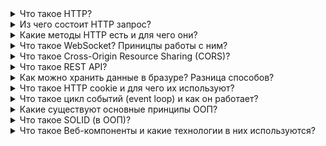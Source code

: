 <details>
<summary>
Что такое HTTP?
</summary>
Hypertext Transfer Protocol

Протокол прикладного уровня для передачи данных по сети

Самый частоиспользуемый

Он создан для связи между веб-браузерами и веб-серверами, хотя в принципе HTTP может использоваться и для других целей. Протокол следует классической клиент-серверной модели, когда клиент открывает соединение для создания запроса, а затем ждет ответа. HTTP - это протокол без сохранения состояния, то есть сервер не сохраняет никаких данных (состояние) между двумя парами "запрос-ответ". Несмотря на то, что HTTP основан на TCP/IP, он также может использовать любой другой протокол транспортного уровня с гарантированной доставкой.

Ниже перечислены общие функции, управляемые с HTTP:

-   Кэш. Сервер может инструктировать прокси и клиенты: что и как долго кэшировать. Клиент может инструктировать прокси промежуточных кэшей игнорировать хранимые документы.

-   Ослабление ограничений источника. Для предотвращения шпионских и других, нарушающих приватность, вторжений, веб-браузер обчеспечивает строгое разделеление между веб-сайтами. Только страницы из того же источника могут получить доступ к информации на веб-странице. Хотя такие ограничение нагружают сервер, заголовки HTTP могут ослабить строгое разделение на стороне сервера, позволяя документу стать частью информации с различных доменов (по причинам безопасности).

-   Аутентификация. Некоторые страницы доступны только специальным пользователям. Базовая аутентификация может предоставляться через HTTP, либо через использование заголовка WWW-Authenticate и подобных ему, либо с помощью настройки спецсессии, используя куки.

-   Прокси и тунелирование. Серверы и/или клиенты часто располагаются в интранете, и скрывают свои истинные IP-адреса от других. HTTP запросы идут через прокси для пересечения этого сетевого барьера. Не все прокси -- HTTP прокси. SOCKS-протокол, например, оперирует на более низком уровне. Другие, как, например, ftp, могут быть обработаны этими прокси.

-   Сессии. Использование HTTP кук позволяет связать запрос с состоянием на сервере. Это создает сессию, хотя ядро HTTP -- протокол без состояния. Это полезно не только для корзин в интернет-магазинах, но также для любых сайтов, позволяющих пользователю настроить выход.

</details>

<details>
<summary>
Из чего состоит HTTP запрос?
</summary>

-   Строка запроса RequestLine (method, url, http version)
-   Заголовки Message Header (описывают тело сообщения, передача параметров)
-   тело сообщения, entity body (сама информация, может отсутсвовать)

</details>

<details>
<summary>
Какие методы HTTP есть и для чего они?
</summary>

частоиспользуемые:

-   GET - для получения данных, нет entity body
-   POST - для создания данных, есть entity body
-   DELETE - для удаления данных, есть entity body
-   PATCH- для частичного изменения данных, есть entity body
-   PUT - для перезаписи\замены существущих данных, есть entity body
-   OPTIONS - используется для описания параметров соединения с ресурсом.
-   HEAD - запрос данных как GET, но без тела ответа

HEAD For example, if a URL might produce a large download, a HEAD request could read its Content-Length header to check the filesize without actually downloading the file.

OPTIONS To find out which request methods a server supports\
In CORS, a preflight request is sent with the OPTIONS method so that the server can respond if it is acceptable to send the request. In this example, we will request permission for these parameters\
[options by dev mozilla](https://developer.mozilla.org/en-US/docs/Web/HTTP/Methods/OPTIONS)

```js
//req
curl -X OPTIONS https://example.org -i

//res
HTTP/1.1 204 No Content
Allow: OPTIONS, GET, HEAD, POST
Cache-Control: max-age=604800
Date: Thu, 13 Oct 2016 11:45:00 GMT
Server: EOS (lax004/2813)
```

Ничего не мешает удалять данные POST запросом, но для лучше семантики стоит использовать DELETE\
поглядите Microsoft Giudelines для построения rest api

</details>

<details>
<summary>
Что такое WebSocket? Приницпы работы с ним?
</summary>

upgraded http протокол

протокол для взаимодействия в реальном времени(real-time)

сообщения передаются пока одна из сторон не закроет соединение

Протокол WebSocket («веб-сокет»), описанный в спецификации RFC 6455, обеспечивает возможность обмена данными между браузером и сервером через постоянное соединение. Данные передаются по нему в обоих направлениях в виде «пакетов», без разрыва соединения и дополнительных HTTP-запросов.

Чтобы открыть веб-сокет-соединение, нам нужно создать объект new WebSocket, указав в url-адресе специальный протокол ws:

```js
let socket = new WebSocket("ws://javascript.info")
```

Как только объект WebSocket создан, мы должны слушать его события. Их всего 4:

-   open – соединение установлено,
-   message – получены данные,
-   error – ошибка,
-   close – соединение закрыто.

Вот пример:

```js
let socket = new WebSocket("wss://javascript.info/article/websocket/demo/hello")

socket.onopen = function (e) {
	alert("[open] Соединение установлено")
	alert("Отправляем данные на сервер")
	socket.send("Меня зовут Джон")
}

socket.onmessage = function (event) {
	alert(`[message] Данные получены с сервера: ${event.data}`)
}

socket.onclose = function (event) {
	if (event.wasClean) {
		alert(
			`[close] Соединение закрыто чисто, код=${event.code} причина=${event.reason}`
		)
	} else {
		// например, сервер убил процесс или сеть недоступна
		// обычно в этом случае event.code 1006
		alert("[close] Соединение прервано")
	}
}

socket.onerror = function (error) {
	alert(`[error] ${error.message}`)
}
```

Вызов socket.send(body) принимает body в виде строки или любом бинарном формате включая Blob, ArrayBuffer и другие. Дополнительных настроек не требуется, просто отправляем в любом формате. При получении данных, текст всегда поступает в виде строки. А для бинарных данных мы можем выбрать один из двух форматов: Blob или ArrayBuffer.

</details>

<details>

<summary>
	Что такое Cross-Origin Resource Sharing (CORS)?
</summary>

Cross-Origin Resource Sharing (CORS) — механизм, использующий дополнительные HTTP-заголовки, чтобы дать возможность агенту пользователя получать разрешения на доступ к выбранным ресурсам с сервера на источнике (домене), отличном от того, что сайт использует в данный момент. Говорят, что агент пользователя делает запрос с другого источника (cross-origin HTTP request), если источник текущего документа отличается от запрашиваемого ресурса доменом, протоколом или портом.

В целях безопасности браузеры ограничивают cross-origin запросы, инициируемые скриптами. Например, XMLHttpRequest и Fetch API следуют политике одного источника (same-origin policy). Это значит, что web-приложения, использующие такие API, могут запрашивать HTTP-ресурсы только с того домена, с которого были загружены, пока не будут использованы CORS-заголовки.

</details>

<details>
<summary>
Что такое REST API?
</summary>

популярный архитектурный подход клиент-сервер

разделение CRUD операций к одному и тому же URL с помощью HTTP методов

</details>

<details>
<summary>
Как можно хранить данные в бразуре? Разница способов?
</summary>

Cookies, Local Storage, Session Storage

cookies:

-   отправляются вместе с каждым HTTP запросом
-   можно указать время самоуничтожения (expearation time)

session storage:

-   данные доступны только внтури browser tab
-   данные доступны только для того же самого origin'а
-   данные хранятся пока их не удалят явным образом
-   данные удаляются при закрытии browser tab

local storage:

-   данные доступны только для того же самого origin'а
-   данные НЕ удаляются при закрытии browser tab или браузера
-   данные хранятся пока их не удалят явным образом
-   есть ограничение по памяти

```html

```

</details>

<details>
<summary>
Что такое HTTP cookie и для чего их используют?
</summary>

HTTP cookie (web cookie, cookie браузера) - это небольшой фрагмент данных, отправляемый сервером на браузер пользователя, который тот может сохранить и отсылать обратно с новым запросом к данному серверу. Это, в частности, позволяет узнать, с одного ли браузера пришли оба запроса (например, для аутентификации пользователя). Они запоминают информацию о состоянии для протокола HTTP, который сам по себе этого делать не умеет.

Cookie используются, главным образом, для:

-   Управления сеансом (логины, корзины для виртуальных покупок)
-   Персонализации (пользовательские предпочтения)
-   Мониторинга (отслеживания поведения пользователя)

Получив HTTP-запрос, вместе с откликом сервер может отправить заголовок Set-Cookie с ответом. Cookie обычно запоминаются браузером и посылаются в значении заголовка HTTP Cookie с каждым новым запросом к одному и тому же серверу. Можно задать срок действия cookie, а также срок его жизни, после которого cookie не будет отправляться. Также можно указать ограничения на путь и домен, то есть указать, в течении какого времени и к какому сайту оно отсылается.

Куки можно создавать через JavaScript при помощи свойства Document.cookie. Если флаг HttpOnly не установлен, то и доступ к существующим cookies можно получить через JavaScript.

```js
document.cookie = "yummy_cookie=choco"
document.cookie = "tasty_cookie=strawberry"
```

</details>

<details>
<summary>
Что такое цикл событий (event loop) и как он работает?</summary>

event loop является малой частью в большом механизме, который организует "ассинхронность" в браузере(или другом js runtime)

код в джс читается и выполняется последовательно сверху вниз
по пути выполнения кода, все действия попадают в call stack (очередь вызовов), кроме асинхронного кода, который исполняетсяо параллельно коду в WebAPI, далее он идёт в callback queue(очередь ожидания), где ждёт своей очереди на вход в call stack

</details>

<details>
<summary>
Какие существуют основные принципы ООП?</summary>

Базовые принципы ООП:

-   Абстракция — отделение концепции от ее экземпляра;
-   Полиморфизм — реализация задач одной и той же идеи разными способами;
-   Наследование — способность объекта или класса базироваться на другом объекте или классе. Это главный механизм для повторного использования кода. Наследственное отношение классов четко определяет их иерархию;
-   Инкапсуляция — размещение одного объекта или класса внутри другого для разграничения доступа к ним.
</details>

<details>
<summary>
Что такое SOLID (в ООП)?</summary>

SOLID (сокр. от англ. single responsibility, open-closed, Liskov substitution, interface segregation и dependency inversion) в программировании — мнемонический акроним, введённый Майклом Фэзерсом (Michael Feathers) для первых пяти принципов, названных Робертом Мартином в начале 2000-х, которые означали пять основных принципов объектно-ориентированного программирования и проектирования. Принципы SOLID — это руководства, которые также могут применяться во время работы над существующим программным обеспечением для его улучшения - например для удаления «дурно пахнущего кода».

Избавиться от "признаков плохого проекта" помогают следующие пять принципов SOLID:

-   S - Принцип единственной ответственности (The Single Responsibility Principle) каждый класс выполняет лишь одну задачу.
-   O - Принцип открытости/закрытости (The Open Closed Principle) «программные сущности должны быть открыты для расширения, но закрыты для модификации.»
-   L - Принцип подстановки Барбары Лисков (The Liskov Substitution Principle) «объекты в программе должны быть заменяемыми на экземпляры их подтипов без изменения правильности выполнения программы.» См. также контрактное программирование. Наследующий класс должен дополнять, а не изменять базовый.
-   I - Принцип разделения интерфейса (The Interface Segregation Principle) «много интерфейсов, специально предназначенных для клиентов, лучше, чем один интерфейс общего назначения.»
-   D - Принцип инверсии зависимостей (The Dependency Inversion Principle) «Зависимость на Абстракциях. Нет зависимости на что-то конкретное.»

</details>

<details>
<summary>Что такое Веб-компоненты и какие технологии в них используются?</summary>

Веб-компоненты — технология, которая позволяет создавать многократно используемые компоненты в веб-документах и веб-приложениях. Веб-компоненты поддерживаются веб-браузерами напрямую и не требуют дополнительных библиотек для работы.

Веб-компоненты включают четыре технологии, каждая из которых может использоваться отдельно от других:

-   Custom Elements — API для создания собственных HTML элементов.
-   HTML Templates — тег позволяет реализовывать изолированные DOM-элементы.
-   Shadow DOM — изолирует DOM и стили в разных элементах.
-   HTML Imports — импорт HTML документов.
</details>
